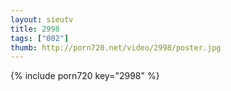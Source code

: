 ```yaml
--- 
layout: sieutv
title: 2998
tags: ["002"]
thumb: http://porn720.net/video/2998/poster.jpg
---
```

{% include porn720 key="2998" %} 
